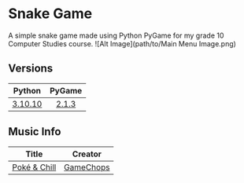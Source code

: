 # Snake Game
A simple snake game made using Python PyGame for my grade 10 Computer Studies course.
![Alt Image](path/to/Main Menu Image.png)

## Versions
| **Python** | **PyGame** |
| - | - |
| [<div align = "center">3.10.10</div>](https://www.python.org/downloads/release/python-31010/) | [<div align="center">2.1.3</div>](https://github.com/pygame/pygame/releases/tag/2.1.3) |
## Music Info
| **Title** | **Creator** |
| - | - |
| [<div align = "center">Poké & Chill</div>](https://www.youtube.com/watch?v=2DVpys50LVE) | [<div align = "center">GameChops</div>](https://gamechops.com/) |
